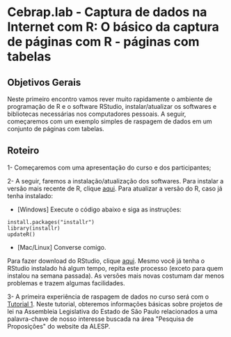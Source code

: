 #  Cebrap.lab - Captura de dados na Internet com R: O básico da captura de páginas com R - páginas com tabelas

## Objetivos Gerais

Neste primeiro encontro vamos rever muito rapidamente o ambiente de programação de R e o software RStudio, instalar/atualizar os softwares e bibliotecas necessárias nos computadores pessoais. A seguir, começaremos com um exemplo simples de raspagem de dados em um conjunto de páginas com tabelas.

## Roteiro

1- Começaremos com uma apresentação do curso e dos participantes;

2- A seguir, faremos a instalação/atualização dos softwares. Para instalar a versão mais recente de R, clique [aqui](https://cran.r-project.org/). Para atualizar a versão do R, caso já tenha instalado:

- [Windows] Execute o código abaixo e siga as instruções:

```{r}
install.packages("installr")
library(installr)
updateR()
```

 - [Mac/Linux] Converse comigo.

Para fazer download do RStudio, clique [aqui](https://www.rstudio.com/products/rstudio/download/#download). Mesmo você já tenha o RStudio instalado há algum tempo, repita este processo (exceto para quem instalou na semana passada). As versões mais novas costumam dar menos problemas e trazem algumas facilidades.

3- A primeira experiência de raspagem de dados no curso será com o [Tutorial 1](https://github.com/leobarone/cebrap_lab_raspagem_r/blob/master/tutorials/webscraping_tutorial01.Rmd). Neste tutorial, obteremos informações básicas sobre projetos de lei na Assembleia Legislativa do Estado de São Paulo relacionados a uma palavra-chave de nosso interesse buscada na área "Pesquisa de Proposições" do website da ALESP. 
